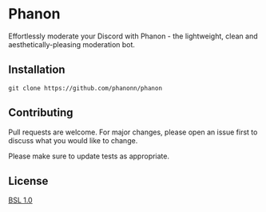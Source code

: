 # Phanon

Effortlessly moderate your Discord with Phanon - the lightweight, clean and aesthetically-pleasing moderation bot.

## Installation
```
git clone https://github.com/phanonn/phanon
```

## Contributing

Pull requests are welcome. For major changes, please open an issue first
to discuss what you would like to change.

Please make sure to update tests as appropriate.

## License

[BSL 1.0](https://choosealicense.com/licenses/bsl-1.0//)
